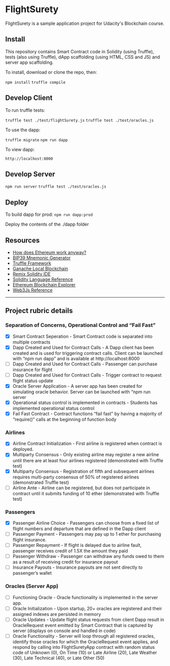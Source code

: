 # FlightSurety

FlightSurety is a sample application project for Udacity's Blockchain course.

## Install

This repository contains Smart Contract code in Solidity (using Truffle), tests (also using Truffle), dApp scaffolding (using HTML, CSS and JS) and server app scaffolding.

To install, download or clone the repo, then:

`npm install`
`truffle compile`

## Develop Client

To run truffle tests:

`truffle test ./test/flightSurety.js`
`truffle test ./test/oracles.js`

To use the dapp:

`truffle migrate`
`npm run dapp`

To view dapp:

`http://localhost:8000`

## Develop Server

`npm run server`
`truffle test ./test/oracles.js`

## Deploy

To build dapp for prod:
`npm run dapp:prod`

Deploy the contents of the ./dapp folder


## Resources

* [How does Ethereum work anyway?](https://medium.com/@preethikasireddy/how-does-ethereum-work-anyway-22d1df506369)
* [BIP39 Mnemonic Generator](https://iancoleman.io/bip39/)
* [Truffle Framework](http://truffleframework.com/)
* [Ganache Local Blockchain](http://truffleframework.com/ganache/)
* [Remix Solidity IDE](https://remix.ethereum.org/)
* [Solidity Language Reference](http://solidity.readthedocs.io/en/v0.4.24/)
* [Ethereum Blockchain Explorer](https://etherscan.io/)
* [Web3Js Reference](https://github.com/ethereum/wiki/wiki/JavaScript-API)

---

## Project rubric details

### Separation of Concerns, Operational Control and “Fail Fast”

- [x] Smart Contract Seperation - Smart Contract code is separated into multiple contracts
- [x] Dapp Created and Used for Contract Calls - A Dapp client has been created and is used for triggering contract calls. Client can be launched with “npm run dapp” and is available at http://localhost:8000
- [ ] Dapp Created and Used for Contract Calls - Passenger can purchase insurance for flight
- [ ] Dapp Created and Used for Contract Calls - Trigger contract to request flight status update
- [x] Oracle Server Application - A server app has been created for simulating oracle behavior. Server can be launched with “npm run server
- [x] Operational status control is implemented in contracts - Students has implemented operational status control
- [x] Fail Fast Contract - Contract functions “fail fast” by having a majority of “require()” calls at the beginning of function body

### Airlines

- [x] Airline Contract Initialization - First airline is registered when contract is deployed.
- [x] Multiparty Consensus - Only existing airline may register a new airline until there are at least four airlines registered (demonstrated with Truffle test)
- [x] Multiparty Consensus - Registration of fifth and subsequent airlines requires multi-party consensus of 50% of registered airlines (demonstrated Truffle test)
- [ ] Airline Ante - Airline can be registered, but does not participate in contract until it submits funding of 10 ether (demonstrated with Truffle test)

### Passengers

- [x] Passenger Airline Choice - Passengers can choose from a fixed list of flight numbers and departure that are defined in the Dapp client
- [ ] Passenger Payment - Passengers may pay up to 1 ether for purchasing flight insurance.
- [ ] Passenger Repayment - If flight is delayed due to airline fault, passenger receives credit of 1.5X the amount they paid
- [ ] Passenger Withdraw - Passenger can withdraw any funds owed to them as a result of receiving credit for insurance payout
- [ ] Insurance Payouts - Insurance payouts are not sent directly to passenger’s wallet

### Oracles (Server App)

- [ ] Functioning Oracle - Oracle functionality is implemented in the server app.
- [ ] Oracle Initialization - Upon startup, 20+ oracles are registered and their assigned indexes are persisted in memory
- [ ] Oracle Updates - Update flight status requests from client Dapp result in OracleRequest event emitted by Smart Contract that is captured by server (displays on console and handled in code)
- [ ] Oracle Functionality - Server will loop through all registered oracles, identify those oracles for which the OracleRequest event applies, and respond by calling into FlightSuretyApp contract with random status code of Unknown (0), On Time (10) or Late Airline (20), Late Weather (30), Late Technical (40), or Late Other (50)
